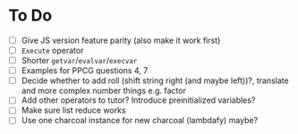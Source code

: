 # To Do
- [ ] Give JS version feature parity (also make it work first)
- [ ] `Execute` operator
- [ ] Shorter `getvar`/`evalvar`/`execvar`
- [ ] Examples for PPCG questions 4, 7
- [ ] Decide whether to add roll (shift string right (and maybe left))?, 
translate and more complex number things e.g. factor
- [ ] Add other operators to tutor? Introduce preinitialized variables?
- [ ] Make sure list reduce works
- [ ] Use one charcoal instance for new charcoal (lambdafy) maybe?